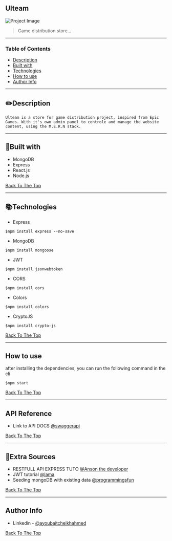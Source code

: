 ## Ulteam

![Project Image](https://i.postimg.cc/x8fGk6Xq/ulteam-git-readme.jpg)

> Game distribution store...

---

### Table of Contents

- [Description](#description)
- [Built with](#built-with)
- [Technologies](#Technologies)
- [How to use](#how-to-use)
- [Author Info](#author-info)

---

## ✏️Description

    Ulteam is a store for game distribution project, inspired from Epic Games. With it's own admin panel to controle and manage the website content, using the M.E.R.N stack.

---

## 📃Built with

- MongoDB
- Express
- React.js
- Node.js

[Back To The Top](#ulteam)

---

## 📚Technologies

- Express

```console
$npm install express --no-save
```

- MongoDB

```console
$npm install mongoose
```

- JWT

```console
$npm install jsonwebtoken
```

- CORS

```console
$npm install cors
```

- Colors

```console
$npm install colors
```
- CryptoJS

```console
$npm install crypto-js
```


[Back To The Top](#ulteam)

---

## How to use

after installing the dependencies, you can run the following command in the cli

```console
$npm start
```


[Back To The Top](#ulteam)

---

## API Reference

- Link to API DOCS [@swaggerapi](https://ulteam-api.herokuapp.com/api-docs/)

[Back To The Top](#ulteam)

---

## 📝Extra Sources

- RESTFULL API EXPRESS TUTO [@Anson the developer](https://www.youtube.com/watch?v=T2KjBiwYyBI&list=PL_cUvD4qzbkxZZyyuXa1xkWFhRB_NoQwl)
- JWT tutorial [@lama](https://youtu.be/Yh5Lil03tpI)
- Seeding mongoDB with existing data [@programmingsfun](https://youtu.be/YtWUOQ0udrI)


[Back To The Top](#ulteam)

---

## Author Info

- Linkedin - [@ayoubaitcheikhahmed](https://www.linkedin.com/in/ayoub-ait-cheikh-ahmed-46bb17102/)

[Back To The Top](#ulteam)
